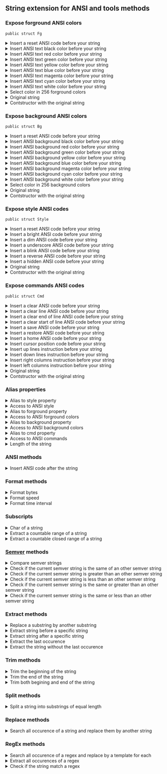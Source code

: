 ## String extension for ANSI and tools methods


### Expose forground ANSI colors

`public struct Fg`

<details>
<summary>Insert a reset ANSI code before your string</summary>

`public var reset:String`
</details>

<details>
<summary>Insert ANSI text black color before your string</summary>

`public var black:String`
</details>

<details>
<summary>Insert ANSI text red color before your string</summary>

`public var red:String`
</details>

<details>
<summary>Insert ANSI text green color before your string</summary>

`public var green:String`
</details>

<details>
<summary>Insert ANSI text yellow color before your string</summary>

`public var yellow:String`
</details>

<details>
<summary>Insert ANSI text blue color before your string</summary>

`public var blue:String`
</details>

<details>
<summary>Insert ANSI text magenta color before your string</summary>

`public var magenta:String`
</details>

<details>
<summary>Insert ANSI text cyan color before your string</summary>

`public var cyan:String`
</details>

<details>
<summary>Insert ANSI text white color before your string</summary>

`public var white:String`
</details>

<details>
<summary>Select color in 256 forground colors</summary>

`public func c256(_ pColor:Int) -> String`

 Color table available here: [Bash tips: Colors and formatting (ANSI/VT100 Control sequences)](http://misc.flogisoft.com/bash/tip_colors_and_formatting)

 - Parameter:
   - pColor: Color index
 - Returns: string with color index
</details>

<details>
<summary>Original string</summary>

`private let string: String`
</details>

<details>
<summary>Contstructor with the original string</summary>

`public init(string pString:String)`

 - Parameter:
   - pString: Original string
</details>

### Expose background ANSI colors

`public struct Bg`

<details>
<summary>Insert a reset ANSI code before your string</summary>

`public var reset:String`
</details>

<details>
<summary>Insert ANSI background black color before your string</summary>

`public var black:String`
</details>

<details>
<summary>Insert ANSI background red color before your string</summary>

`public var red:String`
</details>

<details>
<summary>Insert ANSI background green color before your string</summary>

`public var green:String`
</details>

<details>
<summary>Insert ANSI background yellow color before your string</summary>

`public var yellow:String`
</details>

<details>
<summary>Insert ANSI background blue color before your string</summary>

`public var blue:String`
</details>

<details>
<summary>Insert ANSI background magenta color before your string</summary>

`public var magenta:String`
</details>

<details>
<summary>Insert ANSI background cyan color before your string</summary>

`public var cyan:String`
</details>

<details>
<summary>Insert ANSI background white color before your string</summary>

`public var white:String`
</details>

<details>
<summary>Select color in 256 background colors</summary>

`public func c256(_ pColor:Int) -> String`

 Color table available here: [Bash tips: Colors and formatting (ANSI/VT100 Control sequences)](http://misc.flogisoft.com/bash/tip_colors_and_formatting)

 - Parameter:
   - pColor: Color index
 - Returns: string with color index
</details>

<details>
<summary>Original string</summary>

`private let string: String`
</details>

<details>
<summary>Contstructor with the original string</summary>

`public init(string pString:String)`

 - Parameter:
   - pString: Original string
</details>

### Expose style ANSI codes

`public struct Style`

<details>
<summary>Insert a reset ANSI code before your string</summary>

`public var reset:String`
</details>

<details>
<summary>Insert a bright ANSI code before your string</summary>

`public var bright:String`
</details>

<details>
<summary>Insert a dim ANSI code before your string</summary>

`public var dim:String`
</details>

<details>
<summary>Insert a underscore ANSI code before your string</summary>

`public var underscore:String`
</details>

<details>
<summary>Insert a blink ANSI code before your string</summary>

`public var blink:String`
</details>

<details>
<summary>Insert a reverse ANSI code before your string</summary>

`public var reverse:String`
</details>

<details>
<summary>Insert a hidden ANSI code before your string</summary>

`public var hidden:String`
</details>

<details>
<summary>Original string</summary>

`private let string: String`
</details>

<details>
<summary>Contstructor with the original string</summary>

`public init(string pString:String)`

 - Parameter:
   - pString: Original string
</details>

### Expose commands ANSI codes

`public struct Cmd`

<details>
<summary>Insert a clear ANSI code before your string</summary>

`public var clear:String`
</details>

<details>
<summary>Insert a clear line ANSI code before your string</summary>

`public var clearLine:String`
</details>

<details>
<summary>Insert a clear end of line ANSI code before your string</summary>

`public var eol:String`
</details>

<details>
<summary>Insert a clear start of line ANSI code before your string</summary>

`public var sol:String`
</details>

<details>
<summary>Insert a save ANSI code before your string</summary>

`public var save:String`
</details>

<details>
<summary>Insert a restore ANSI code before your string</summary>

`public var restore:String`
</details>

<details>
<summary>Insert a home ANSI code before your string</summary>

`public var home:String`
</details>

<details>
<summary>Insert cursor position code before your string</summary>

`public func cursor(line pLine:Int, column pColumn:Int) -> String`

 - Parameters:
   - pLine: line where you want to position the cursor
   - pColumn: Column where you want to position the cursor
 - Returns: ANSI code with cursor position and original string
</details>

<details>
<summary>Insert up lines instruction before your string</summary>

`public func up(line pLine:Int) -> String`

 - Parameter:
   - pLine: Number of lines
 - Returns: ANSI instructions with up lines and original string
</details>

<details>
<summary>Insert down lines instruction before your string</summary>

`public func down(line pLine:Int) -> String`

 - Parameter:
   - pLine: Number of lines
 - Returns: ANSI instructions with down lines and original string
</details>

<details>
<summary>Insert right columns instruction before your string</summary>

`public func right(column pColumn:Int) -> String`

 - Parameter:
   - pColumn: Number of columns
 - Returns: ANSI instructions with right columns and original string
</details>

<details>
<summary>Insert left columns instruction before your string</summary>

`public func left(column pColumn:Int) -> String`

 - Parameter:
   - pColumn: Number of columns
 - Returns: ANSI instructions with left columns and original string
</details>

<details>
<summary>Original string</summary>

`private let string: String`
</details>

<details>
<summary>Contstructor with the original string</summary>

`public init(string pString:String)`

 - Parameter:
   - pString: Original string
</details>

### Alias properties

<details>
<summary>Alias to style property</summary>

`public var s:Style`
</details>

<details>
<summary>Access to ANSI style</summary>

`public var style:Style`
</details>

<details>
<summary>Alias to forground property</summary>

`public var fg:Fg`
</details>

<details>
<summary>Access to ANSI forground colors</summary>

`public var forground:Fg`
</details>

<details>
<summary>Alias to background property</summary>

`public var bg:Bg`
</details>

<details>
<summary>Access to ANSI background colors</summary>

`public var background:Bg`
</details>

<details>
<summary>Alias to cmd property</summary>

`public var c:Cmd`
</details>

<details>
<summary>Access to ANSI commands</summary>

`public var cmd:Cmd`
</details>

<details>
<summary>Length of the string</summary>

`public var length:Int`
</details>

### ANSI methods

<details>
<summary>Insert ANSI code after the string</summary>

`public func esc(_ pCode:String) -> String`

 - Parameter:
   - pCode: ANSI code
 - Returns: string with the ANSI code
</details>

### Format methods

<details>
<summary>Format bytes</summary>

`public static func format(bytes pBytes:Float, decimal pDecimal:Int = 0) -> String`

 - Parameters:
   - pBytes: Bytes value
   - pDecimal: Decimal you want to display
 - Returns: generate a string with the bytes in B (bytes), KB, MB, GB, TB, PB, EB, ZB, YB
</details>

<details>
<summary>Format speed</summary>

`public static func format(speed pSpeed:Float, decimal pDecimal:Int = 0) -> String`

 - Parameters:
   - pSpeed: Speed in bytes per second
   - pDecimal: Decimal you want to display
 - Returns: generate a string with the bytes in B/s (bytes), KB/s, MB/s, GB/s, TB/s, PB/s, EB/s, ZB/s, YB/s
</details>

<details>
<summary>Format time interval</summary>

`public static func format(timeInterval pTimeInterval: TimeInterval) -> String`

 - Parameter
   - pTimeInterval: Time interval value
 - Returns: strime with the time interval formated
</details>

### Subscripts

<details>
<summary>Char of a string</summary>

`public subscript(pIndex: Int) -> String`

 - Parameter:
   - pIndex: Index in the string
</details>

<details>
<summary>Extract a countable range of a string</summary>

`public subscript(pRange: CountableRange<Int>) -> String`

 - Parameter:
   - pRange: A countable range
</details>

<details>
<summary>Extract a countable closed range of a string</summary>

`public subscript(pRange: CountableClosedRange<Int>) -> String`

 - Parameter:
   - pRange: A countable closed range
</details>

### [Semver](http://semver.org/) methods

<details>
<summary>Compare semver strings</summary>

`public func compare(version pVersion:String, seperator pSeperator:String = ".") -> ComparisonResult`

 Check if the current semver string is equal, greather than or less than an other string

 - Parameters:
   - pVersion: Other semver string
   - pSeperator: seperator string. By default "."
 - Returns: `.orderedSame`, `.orderedAscending` or `.orderedDescending`
</details>

<details>
<summary>Check if the current semver string is the same of an other semver string</summary>

`public func version(equalTo pVersion:String, seperator pSeperator:String = ".") -> Bool`

 - Parameters:
   - pVersion: Other semver string
   - pSeperator: seperator string. By default "."
 - Returns: `true` if they are the same otherwise return `false`
</details>

<details>
<summary>Check if the current semver string is greater than an other semver string</summary>

`public func version(greaterThan pVersion:String, seperator pSeperator:String = ".") -> Bool`

 - Parameters:
   - pVersion: Other semver string
   - pSeperator: seperator string. By default "."
 - Returns: `true` if the current semver string is greater than otherwise return `false`
</details>

<details>
<summary>Check if the current semver string is less than an other semver string</summary>

`public func version(lessThan pVersion:String, seperator pSeperator:String = ".") -> Bool`

 - Parameters:
   - pVersion: Other semver string
   - pSeperator: seperator string. By default "."
 - Returns: `true` if the current semver string is less than otherwise return `false`
</details>

<details>
<summary>Check if the current semver string is the same or greater than an other semver string</summary>

`public func version(equalToOrGreaterThan pVersion:String, seperator pSeperator:String = ".") -> Bool`

 - Parameters:
   - pVersion: Other semver string
   - pSeperator: seperator string. By default "."
 - Returns: `true` if the current semver string is same or greater than otherwise return `false`
</details>

<details>
<summary>Check if the current semver string is the same or less than an other semver string</summary>

`public func version(equalToOrLessThan pVersion:String, seperator pSeperator:String = ".") -> Bool`

 - Parameters:
   - pVersion: Other semver string
   - pSeperator: seperator string. By default "."
 - Returns: `true` if the current semver string is same or less than otherwise return `false`
</details>

### Extract methods

<details>
<summary>Replace a substring by another substring</summary>

`public func replace(string pString:String, sub pSub:String, nb pNb:Int = -1) -> String`

 - Parameters:
   - pString: Search substring
   - pSub: Replace substring
   - pNb: Number of occurence you want to replace. By default all.
 - Returns: a new instance of which was the replacement, otherwise return the original string
</details>

<details>
<summary>Extract string before a specific string</summary>

`public func before(_ pString:String) -> String?`

 - Parameter:
   - pString: String to search
 - Returns: a new instance with the string before the string in parameter, otherwise return `nil`
</details>

<details>
<summary>Extract string after a specific string</summary>

`public func after(_ pString:String) -> String?`

 - Parameter:
   - pString: String to search
 - Returns: a new instance with the string after the string in parameter, otherwise return `nil`
</details>

<details>
<summary>Extract the last occurence</summary>

`public func lastWord(_ pSeparator:String = " ") -> String?`

 - Parameter:
   - pSeparator: Split the string with this separator
 - Returns: last occurence of string, otherwise return `nil`
</details>

<details>
<summary>Extract the string without the last occurence</summary>

`public func withoutLastWord(_ pSeparator:String = " ") -> String?`

 - Parameter:
   - pSeparator: Split the string with this separator
 - Returns: string without the last occurence, otherwise return `nil`
</details>

### Trim methods

<details>
<summary>Trim the beginning of the string</summary>

`public func trimStart(_ pCharacters:String = " \n\r\t") -> String`

 - Parameter:
   - pCharacters: Set of characters you want to remove. By default set to " \n\r\t"
 - Returns: a new string without the characters specify in the parameter, otherwise return the original string
</details>

<details>
<summary>Trim the end of the string</summary>

`public func trimEnd(_ pCharacters:String = " \n\r\t") -> String`

 - Parameter:
   - pCharacters: Set of characters you want to remove. By default set to " \n\r\t"
 - Returns: a new string without the characters specify in the parameter, otherwise return the original string
</details>

<details>
<summary>Trim both begining and end of the string</summary>

`public func trim(_ pCharacters:String = " \n\r\t") -> String`

 - Parameter:
   - pCharacters: Set of characters you want to remove. By default set to " \n\r\t"
 - Returns: a new string without the characters specify in the parameter, otherwise return the original string
</details>

### Split methods

<details>
<summary>Split a string into substrings of equal length</summary>

`public func split(size pSize: Int) -> [String]`

 - Parameter:
   - pSize: Size of each substrings
 - Returns: an array of strings
</details>

### Replace methods

<details>
<summary>Search all occurence of a string and replace them by another string</summary>

`public func replace(search pSearch:String, with pWith:String, nb pNb:Int = -1) -> String`

 - Parameters:
   - pSearch: String to search
   - pWith: Replace string
   - pNb: Number of occurences. By default -1 for all occurences
 - Returns: a new string with the modification
</details>

### RegEx methods

<details>
<summary>Search all occurence of a regex and replace by a template for each</summary>

`public func replace(regEx pRegEx: String, template pTemplate: String, partial pPartial:Bool = false) -> String?`

 - Parameters:
   - pRegEx: Regular expression use to search
   - pTemplate: Template use to replace
 - Returns: a new string with the modification
</details>

<details>
<summary>Extract all occurences of a regex</summary>

`public func extract(regEx pRegEx: String) -> [String]`

 - Parameter:
   - pRegEx: Regular Expression to extract
 - Returns: an array with all occurence of the regex
</details>

<details>
<summary>Check if the string match a regex</summary>

`public func match(regEx pRegEx: String, partial pPartial:Bool = false) -> Bool`

 - Parameter:
   - pRegEx: Regular Expression
   - pPartial: `false` must match all the string, `true` partial match is accepted
 - Returns: `true` if the regex match with the string. Otherwise return `false`
</details>

